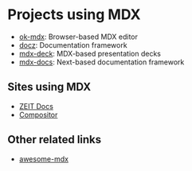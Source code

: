# Projects using MDX

- [ok-mdx][]: Browser-based MDX editor
- [docz][]: Documentation framework
- [mdx-deck][]: MDX-based presentation decks
- [mdx-docs][]: Next-based documentation framework

## Sites using MDX

- [ZEIT Docs][zeit-docs]
- [Compositor][compositor]

## Other related links

- [awesome-mdx][]

[ok-mdx]: https://github.com/jxnblk/ok-mdx
[mdx-deck]: https://github.com/jxnblk/mdx-deck
[mdx-docs]: https://github.com/jxnblk/mdx-docs
[docz]: https://www.docz.site/
[zeit-docs]: https://github.com/zeit/docs
[compositor]: https://compositor.io
[awesome-mdx]: https://github.com/transitive-bullshit/awesome-mdx
